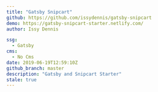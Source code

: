 ```yaml
---
title: "Gatsby Snipcart"
github: https://github.com/issydennis/gatsby-snipcart
demo: https://gatsby-snipcart-starter.netlify.com/
author: Issy Dennis

ssg:
  - Gatsby
cms:
  - No Cms
date: 2019-06-19T12:59:10Z
github_branch: master
description: "Gatsby and Snipcart Starter"
stale: true
---
```

